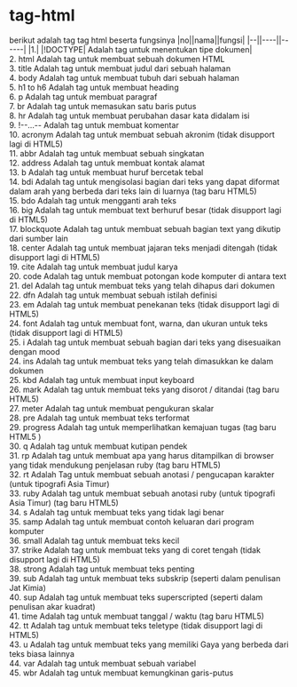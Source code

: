 # tag-html

berikut adalah tag tag html beserta fungsinya
|no||nama||fungsi|
|--||----||------|
|1.|  |!DOCTYPE|   Adalah tag untuk menentukan tipe dokumen| <br>
2.  html          Adalah tag untuk membuat sebuah dokumen HTML <br>
3.  title         Adalah tag untuk membuat judul dari sebuah halaman <br>
4.  body          Adalah tag untuk membuat tubuh dari sebuah halaman <br>
5.  h1 to h6      Adalah tag untuk membuat heading <br>
6.  p             Adalah tag untuk membuat paragraf <br>
7.  br            Adalah tag untuk memasukan satu baris putus <br>
8.  hr            Adalah tag untuk membuat perubahan dasar kata didalam isi <br>
9.  !--...--      Adalah tag untuk membuat komentar <br>
10. acronym      Adalah tag untuk membuat sebuah akronim (tidak disupport lagi di HTML5) <br>
11. abbr         Adalah tag untuk membuat sebuah singkatan <br>
12. address      Adalah tag untuk membuat kontak alamat <br>
13. b            Adalah tag untuk membuat huruf bercetak tebal <br>
14. bdi          Adalah tag untuk mengisolasi bagian dari teks yang dapat diformat dalam arah yang berbeda dari teks lain di
luarnya (tag baru HTML5) <br>
15. bdo          Adalah tag untuk mengganti arah teks <br>
16. big          Adalah tag untuk membuat text berhuruf besar (tidak disupport lagi di HTML5) <br>
17. blockquote   Adalah tag untuk membuat sebuah bagian text yang dikutip dari sumber lain <br>
18. center       Adalah tag untuk membuat jajaran teks menjadi ditengah (tidak disupport lagi di HTML5) <br>
19. cite         Adalah tag untuk membuat judul karya <br>
20. code         Adalah tag untuk membuat potongan kode komputer di antara text <br>
21. del          Adalah tag untuk membuat teks yang telah dihapus dari dokumen <br>
22. dfn          Adalah tag untuk membuat sebuah istilah definisi <br>
23. em           Adalah tag untuk membuat penekanan teks (tidak disupport lagi di HTML5) <br>
24. font         Adalah tag untuk membuat font, warna, dan ukuran untuk teks (tidak disupport lagi di HTML5) <br>
25. i            Adalah  tag untuk membuat sebuah bagian dari teks yang disesuaikan dengan mood <br>
24. ins          Adalah tag untuk membuat teks yang telah dimasukkan ke dalam dokumen <br>
25. kbd          Adalah tag untuk membuat input keyboard <br>
26. mark         Adalah tag untuk membuat teks yang disorot / ditandai (tag baru HTML5) <br>
27. meter        Adalah tag untuk membuat pengukuran skalar <br>
28. pre          Adalah tag untuk membuat teks terformat <br>
29. progress     Adalah tag untuk memperlihatkan kemajuan tugas (tag baru HTML5 ) <br>
30. q            Adalah tag untuk membuat kutipan pendek <br>
31. rp           Adalah tag untuk membuat apa yang harus ditampilkan di browser yang tidak mendukung penjelasan ruby (tag baru
HTML5) <br>
32. rt           Adalah Tag untuk membuat sebuah anotasi / pengucapan karakter (untuk tipografi Asia Timur) <br>
33. ruby         Adalah tag untuk membuat sebuah anotasi ruby (untuk tipografi Asia Timur) (tag baru HTML5) <br>
34. s            Adalah tag untuk membuat teks yang tidak lagi benar <br>
35. samp         Adalah tag untuk membuat contoh keluaran dari program komputer <br>
36. small        Adalah tag untuk membuat teks kecil <br>
37. strike       Adalah tag untuk membuat teks yang di coret tengah (tidak disupport lagi di HTML5) <br>
38. strong       Adalah tag untuk membuat teks penting <br>
39. sub          Adalah tag untuk membuat teks subskrip (seperti dalam penulisan Jat Kimia) <br>
40. sup          Adalah tag untuk membuat teks superscripted (seperti dalam penulisan akar kuadrat) <br>
41. time         Adalah tag untuk membuat tanggal / waktu (tag baru HTML5) <br>
42. tt           Adalah tag untuk membuat teks teletype (tidak disupport lagi di HTML5) <br>
43. u            Adalah tag untuk membuat teks yang memiliki Gaya yang berbeda dari teks biasa lainnya <br>
44. var          Adalah tag untuk membuat sebuah variabel <br>
45. wbr          Adalah tag untuk membuat kemungkinan garis-putus <br>
